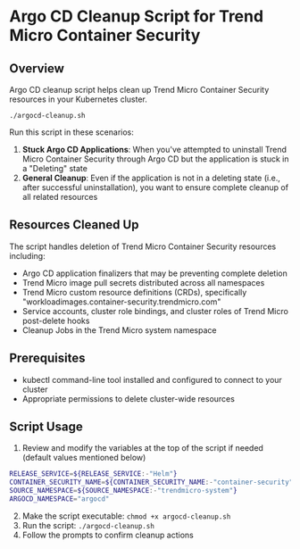 # Argo CD Cleanup Script for Trend Micro Container Security

## Overview

Argo CD cleanup script helps clean up Trend Micro Container Security resources in your Kubernetes cluster.
```
./argocd-cleanup.sh
```

Run this script in these scenarios:
1. **Stuck Argo CD Applications**: When you've attempted to uninstall Trend Micro Container Security through Argo CD but the application is stuck in a "Deleting" state
2. **General Cleanup**: Even if the application is not in a deleting state  (i.e., after successful uninstallation), you want to ensure complete cleanup of all related resources

## Resources Cleaned Up

The script handles deletion of Trend Micro Container Security resources including:

- Argo CD application finalizers that may be preventing complete deletion
- Trend Micro image pull secrets distributed across all namespaces
- Trend Micro custom resource definitions (CRDs), specifically "workloadimages.container-security.trendmicro.com"
- Service accounts, cluster role bindings, and cluster roles of Trend Micro  post-delete hooks
- Cleanup Jobs in the Trend Micro system namespace


## Prerequisites

- kubectl command-line tool installed and configured to connect to your cluster
- Appropriate permissions to delete cluster-wide resources

## Script Usage

1. Review and modify the variables at the top of the script if needed (default values mentioned below)
```bash
RELEASE_SERVICE=${RELEASE_SERVICE:-"Helm"}
CONTAINER_SECURITY_NAME=${CONTAINER_SECURITY_NAME:-"container-security"}
SOURCE_NAMESPACE=${SOURCE_NAMESPACE:-"trendmicro-system"}
ARGOCD_NAMESPACE="argocd"
```
2. Make the script executable: `chmod +x argocd-cleanup.sh`
3. Run the script: `./argocd-cleanup.sh`
4. Follow the prompts to confirm cleanup actions

